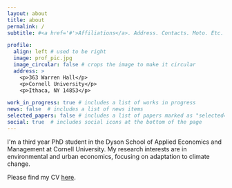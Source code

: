 ```yaml
---
layout: about
title: about
permalink: /
subtitle: #<a href='#'>Affiliations</a>. Address. Contacts. Moto. Etc.

profile:
  align: left # used to be right
  image: prof_pic.jpg
  image_circular: false # crops the image to make it circular
  address: >
    <p>363 Warren Hall</p>
    <p>Cornell University</p>
    <p>Ithaca, NY 14853</p>

work_in_progress: true # includes a list of works in progress
news: false  # includes a list of news items
selected_papers: false # includes a list of papers marked as "selected={true}"
social: true  # includes social icons at the bottom of the page
---
```


I'm a third year PhD student in the Dyson School of Applied Economics and Management at Cornell University. My research interests are in environmental and urban economics, focusing on adaptation to climate change.

Please find my CV [here](esprabens_cv.pdf).

